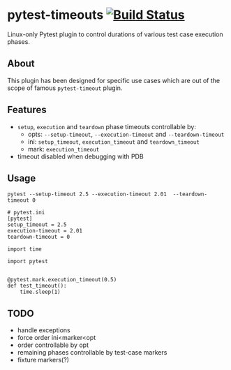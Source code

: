 # pytest-timeouts [![Build Status](https://travis-ci.org/Scony/pytest-timeouts.svg?branch=master)](https://travis-ci.org/Scony/pytest-timeouts)

Linux-only Pytest plugin to control durations of various test case execution phases.

## About

This plugin has been designed for specific use cases which are out of the scope of famous `pytest-timeout` plugin.

## Features

* `setup`, `execution` and `teardown` phase timeouts controllable by:
   * opts: `--setup-timeout`, `--execution-timeout` and `--teardown-timeout`
   * ini: `setup_timeout`, `execution_timeout` and `teardown_timeout`
   * mark: `execution_timeout`
* timeout disabled when debugging with PDB

## Usage

```
pytest --setup-timeout 2.5 --execution-timeout 2.01  --teardown-timeout 0
```

```
# pytest.ini
[pytest]
setup_timeout = 2.5
execution-timeout = 2.01
teardown-timeout = 0
```

```
import time

import pytest


@pytest.mark.execution_timeout(0.5)
def test_timeout():
    time.sleep(1)
```
## TODO

* handle exceptions
* force order ini<marker<opt
* order controllable by opt
* remaining phases controllable by test-case markers
* fixture markers(?)
